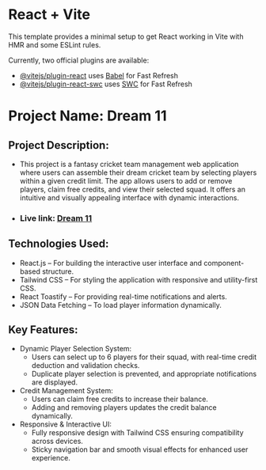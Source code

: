 # React + Vite

This template provides a minimal setup to get React working in Vite with HMR and some ESLint rules.

Currently, two official plugins are available:

- [@vitejs/plugin-react](https://github.com/vitejs/vite-plugin-react/blob/main/packages/plugin-react/README.md) uses [Babel](https://babeljs.io/) for Fast Refresh
- [@vitejs/plugin-react-swc](https://github.com/vitejs/vite-plugin-react-swc) uses [SWC](https://swc.rs/) for Fast Refresh

# Project Name: Dream 11
## Project Description:
- This project is a fantasy cricket team management web application where users can assemble their dream cricket team by selecting players within a given credit limit. The app allows users to add or remove players, claim free credits, and view their selected squad. It offers an intuitive and visually appealing interface with dynamic interactions.
 - ### Live link: [Dream 11](https://cowardly-pull.surge.sh/)
## Technologies Used:
- React.js – For building the interactive user interface and component-based structure.
- Tailwind CSS – For styling the application with responsive and utility-first CSS.
- React Toastify – For providing real-time notifications and alerts.
- JSON Data Fetching – To load player information dynamically.
## Key Features:
- Dynamic Player Selection System:
  - Users can select up to 6 players for their squad, with real-time credit deduction and validation checks.
  - Duplicate player selection is prevented, and appropriate notifications are displayed.
- Credit Management System:
  - Users can claim free credits to increase their balance.
  - Adding and removing players updates the credit balance dynamically.
- Responsive & Interactive UI:
  - Fully responsive design with Tailwind CSS ensuring compatibility across devices.
  - Sticky navigation bar and smooth visual effects for enhanced user experience.
